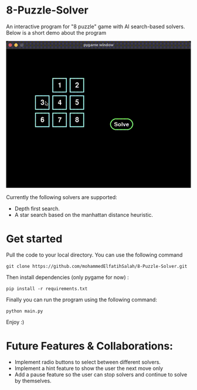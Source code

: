 # 8-Puzzle-Solver

An interactive program for "8 puzzle" game with AI search-based solvers. Below is a short demo about the program

![Alt 8 puzzle demo](./8-puzzle-demov1.0.0.gif)

Currently the following solvers are supported:
- Depth first search.
- A star search based on the manhattan distance heuristic.

# Get started

Pull the code to your local directory. You can use the following command

```
git clone https://github.com/mohammedElfatihSalah/8-Puzzle-Solver.git
```

Then install dependencies (only pygame for now) :

```
pip install -r requirements.txt
```

Finally you can run the program using the following command:

```
python main.py
```

Enjoy :)

# Future Features & Collaborations:
- Implement radio buttons to select between different solvers.
- Implement a hint feature to show the user the next move only
- Add a pause feature so the user can stop solvers and continue to solve by themselves.


